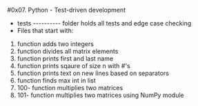#0x07. Python - Test-driven development
* tests ---------- folder holds all tests and edge case checking
* Files that start with:
1. function adds two integers
2. function divides all matrix elements
3. function prints first and last name
4. function prints sqaure of size n with #'s
5. function prints text on new lines based on separators
6. function finds max int in list
7. 100- function multiplies two matrices
8. 101- function multiplies two matrices using NumPy module
